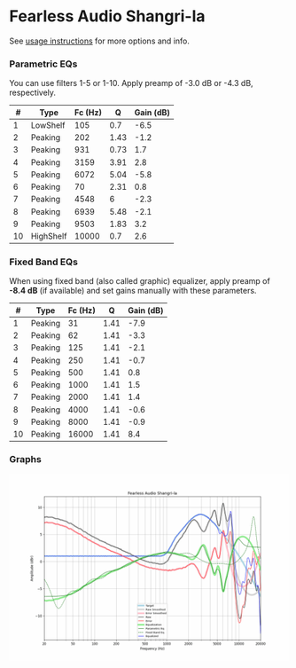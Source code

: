 # Fearless Audio Shangri-la
See [usage instructions](https://github.com/jaakkopasanen/AutoEq#usage) for more options and info.

### Parametric EQs
You can use filters 1-5 or 1-10. Apply preamp of -3.0 dB or -4.3 dB, respectively.

|   # | Type      |   Fc (Hz) |    Q |   Gain (dB) |
|-----|-----------|-----------|------|-------------|
|   1 | LowShelf  |       105 | 0.7  |        -6.5 |
|   2 | Peaking   |       202 | 1.43 |        -1.2 |
|   3 | Peaking   |       931 | 0.73 |         1.7 |
|   4 | Peaking   |      3159 | 3.91 |         2.8 |
|   5 | Peaking   |      6072 | 5.04 |        -5.8 |
|   6 | Peaking   |        70 | 2.31 |         0.8 |
|   7 | Peaking   |      4548 | 6    |        -2.3 |
|   8 | Peaking   |      6939 | 5.48 |        -2.1 |
|   9 | Peaking   |      9503 | 1.83 |         3.2 |
|  10 | HighShelf |     10000 | 0.7  |         2.6 |

### Fixed Band EQs
When using fixed band (also called graphic) equalizer, apply preamp of **-8.4 dB** (if available) and set gains manually with these parameters.

|   # | Type    |   Fc (Hz) |    Q |   Gain (dB) |
|-----|---------|-----------|------|-------------|
|   1 | Peaking |        31 | 1.41 |        -7.9 |
|   2 | Peaking |        62 | 1.41 |        -3.3 |
|   3 | Peaking |       125 | 1.41 |        -2.1 |
|   4 | Peaking |       250 | 1.41 |        -0.7 |
|   5 | Peaking |       500 | 1.41 |         0.8 |
|   6 | Peaking |      1000 | 1.41 |         1.5 |
|   7 | Peaking |      2000 | 1.41 |         1.4 |
|   8 | Peaking |      4000 | 1.41 |        -0.6 |
|   9 | Peaking |      8000 | 1.41 |        -0.9 |
|  10 | Peaking |     16000 | 1.41 |         8.4 |

### Graphs
![](./Fearless%20Audio%20Shangri-la.png)

